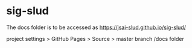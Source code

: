 # sig-slud

The docs folder is to be accessed as https://jsai-slud.github.io/sig-slud/

  project settings > GitHub Pages > Source > master branch /docs folder
